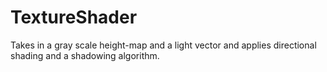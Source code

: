 # TextureShader
Takes in a gray scale height-map and a light vector and applies directional shading and a shadowing algorithm.

